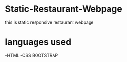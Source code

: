 # Static-Restaurant-Webpage
this is static responsive restaurant webpage

<h1>languages used</h1>

-HTML
-CSS
BOOTSTRAP
